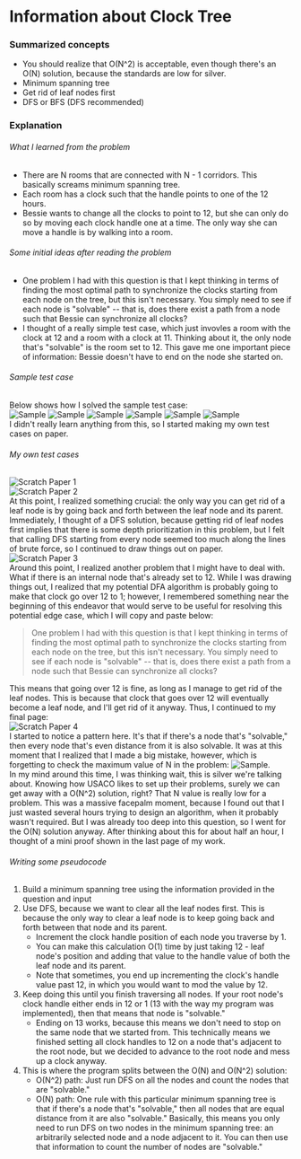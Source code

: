 # Information about Clock Tree
### Summarized concepts
  - You should realize that O(N^2) is acceptable, even though there's an O(N) solution, because the standards are low for silver.
  - Minimum spanning tree
  - Get rid of leaf nodes first
  - DFS or BFS (DFS recommended)

### Explanation
###### What I learned from the problem
  - There are N rooms that are connected with N - 1 corridors. This basically screams minimum spanning tree.  
  - Each room has a clock such that the handle points to one of the 12 hours.
  - Bessie wants to change all the clocks to point to 12, but she can only do so by moving each clock handle one at a time. The only way she can move a handle is by walking into a room.

###### Some initial ideas after reading the problem
  - One problem I had with this question is that I kept thinking in terms of finding the most optimal path to synchronize the clocks starting from each node on the tree, but this isn't necessary. You simply need to see if each node is "solvable" -- that is, does there exist a path from a node such that Bessie can synchronize all clocks?
  - I thought of a really simple test case, which just invovles a room with the clock at 12 and a room with a clock at 11. Thinking about it, the only node that's "solvable" is the room set to 12. This gave me one important piece of information: Bessie doesn't have to end on the node she started on.

###### Sample test case
Below shows how I solved the sample test case:  
![Sample](https://github.com/TurtleCamera/USACO-TurtleCamera/blob/main/CSE%20199%20Workspace/images/Clock_Tree_5.png)
![Sample](https://github.com/TurtleCamera/USACO-TurtleCamera/blob/main/CSE%20199%20Workspace/images/Clock_Tree_6.png)
![Sample](https://github.com/TurtleCamera/USACO-TurtleCamera/blob/main/CSE%20199%20Workspace/images/Clock_Tree_7.png)
![Sample](https://github.com/TurtleCamera/USACO-TurtleCamera/blob/main/CSE%20199%20Workspace/images/Clock_Tree_8.png)
![Sample](https://github.com/TurtleCamera/USACO-TurtleCamera/blob/main/CSE%20199%20Workspace/images/Clock_Tree_9.png)
![Sample](https://github.com/TurtleCamera/USACO-TurtleCamera/blob/main/CSE%20199%20Workspace/images/Clock_Tree_10.png)  
I didn't really learn anything from this, so I started making my own test cases on paper.  

###### My own test cases
![Scratch Paper 1](https://github.com/TurtleCamera/USACO-TurtleCamera/blob/main/CSE%20199%20Workspace/images/Clock_Tree_1.jpg)  
![Scratch Paper 2](https://github.com/TurtleCamera/USACO-TurtleCamera/blob/main/CSE%20199%20Workspace/images/Clock_Tree_2.jpg)  
At this point, I realized something crucial: the only way you can get rid of a leaf node is by going back and forth between the leaf node and its parent. Immediately, I thought of a DFS solution, because getting rid of leaf nodes first implies that there is some depth prioritization in this problem, but I felt that calling DFS starting from every node seemed too much along the lines of brute force, so I continued to draw things out on paper.  
![Scratch Paper 3](https://github.com/TurtleCamera/USACO-TurtleCamera/blob/main/CSE%20199%20Workspace/images/Clock_Tree_3.jpg)  
Around this point, I realized another problem that I might have to deal with. What if there is an internal node that's already set to 12. While I was drawing things out, I realized that my potential DFA algorithm is probably going to make that clock go over 12 to 1; however, I remembered something near the beginning of this endeavor that would serve to be useful for resolving this potential edge case, which I will copy and paste below:  
> One problem I had with this question is that I kept thinking in terms of finding the most optimal path to synchronize the clocks starting from each node on the tree, but this isn't necessary. You simply need to see if each node is "solvable" -- that is, does there exist a path from a node such that Bessie can synchronize all clocks?  

This means that going over 12 is fine, as long as I manage to get rid of the leaf nodes. This is because that clock that goes over 12 will eventually become a leaf node, and I'll get rid of it anyway. Thus, I continued to my final page:  
![Scratch Paper 4](https://github.com/TurtleCamera/USACO-TurtleCamera/blob/main/CSE%20199%20Workspace/images/Clock_Tree_4.jpg)  
I started to notice a pattern here. It's that if there's a node that's "solvable," then every node that's even distance from it is also solvable. It was at this moment that I realized that I made a big mistake, however, which is forgetting to check the maximum value of N in the problem: ![Sample](https://github.com/TurtleCamera/USACO-TurtleCamera/blob/main/CSE%20199%20Workspace/images/Clock_Tree_11.png).  
In my mind around this time, I was thinking wait, this is silver we're talking about. Knowing how USACO likes to set up their problems, surely we can get away with a O(N^2) solution, right? That N value is really low for a problem. This was a massive facepalm moment, because I found out that I just wasted several hours trying to design an algorithm, when it probably wasn't required. 
But I was already too deep into this question, so I went for the O(N) solution anyway. After thinking about this for about half an hour, I thought of a mini proof shown in the last page of my work.

###### Writing some pseudocode
1. Build a minimum spanning tree using the information provided in the question and input
2. Use DFS, because we want to clear all the leaf nodes first. This is because the only way to clear a leaf node is to keep going back and forth between that node and its parent.
    - Increment the clock handle position of each node you traverse by 1.
    - You can make this calculation O(1) time by just taking 12 - leaf node's position and adding that value to the handle value of both the leaf node and its parent.
    - Note that sometimes, you end up incrementing the clock's handle value past 12, in which you would want to mod the value by 12.
3. Keep doing this until you finish traversing all nodes. If your root node's clock handle either ends in 12 or 1 (13 with the way my program was implemented), then that means that node is "solvable."
    - Ending on 13 works, because this means we don't need to stop on the same node that we started from. This technically means we finished setting all clock handles to 12 on a node that's adjacent to the root node, but we decided to advance to the root node and mess up a clock anyway.
4. This is where the program splits between the O(N) and O(N^2) solution:
    - O(N^2) path: Just run DFS on all the nodes and count the nodes that are "solvable."
    - O(N) path: One rule with this particular minimum spanning tree is that if there's a node that's "solvable," then all nodes that are equal distance from it are also "solvable." Basically, this means you only need to run DFS on two nodes in the minimum spanning tree: an arbitrarily selected node and a node adjacent to it. You can then use that information to count the number of nodes are "solvable."
